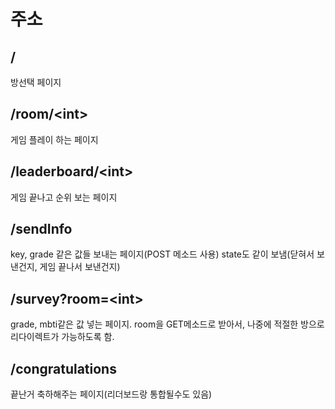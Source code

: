 # 주소
## /
방선택 페이지
## /room/\<int>
게임 플레이 하는 페이지
## /leaderboard/\<int>
게임 끝나고 순위 보는 페이지
## /sendInfo
key, grade 같은 값들 보내는 페이지(POST 메소드 사용)
state도 같이 보냄(닫혀서 보낸건지, 게임 끝나서 보낸건지)
## /survey?room=\<int>
grade, mbti같은 값 넣는 페이지. room을 GET메소드로 받아서, 나중에 적절한 방으로 리다이렉트가 가능하도록 함.
## /congratulations
끝난거 축하해주는 페이지(리더보드랑 통합될수도 있음)